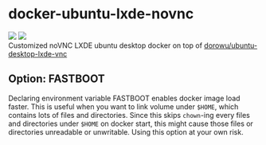 # docker-ubuntu-lxde-novnc
[![](https://images.microbadger.com/badges/version/hdavid0510/ubuntu-desktop-lxde-vnc.svg)](https://microbadger.com/images/hdavid0510/ubuntu-desktop-lxde-vnc)
[![](https://images.microbadger.com/badges/image/hdavid0510/ubuntu-desktop-lxde-vnc.svg)](https://microbadger.com/images/hdavid0510/ubuntu-desktop-lxde-vnc)  
Customized noVNC LXDE ubuntu desktop docker on top of [dorowu/ubuntu-desktop-lxde-vnc](https://hub.docker.com/r/dorowu/ubuntu-desktop-lxde-vnc)

## Option: FASTBOOT
Declaring environment variable FASTBOOT enables docker image load faster. This is useful when you want to link volume under `$HOME`, which contains lots of files and directories. Since this skips `chown`-ing every files and directories under `$HOME` on docker start, this might cause those files or directories unreadable or unwritable. Using this option at your own risk.
